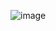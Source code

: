 ![image](https://wsrv.nl/?url=https%3A%2F%2Fcdn.discordapp.com%2Fattachments%2F1096720092374499338%2F1131316842191921262%2Fimage.png&n=-1)
